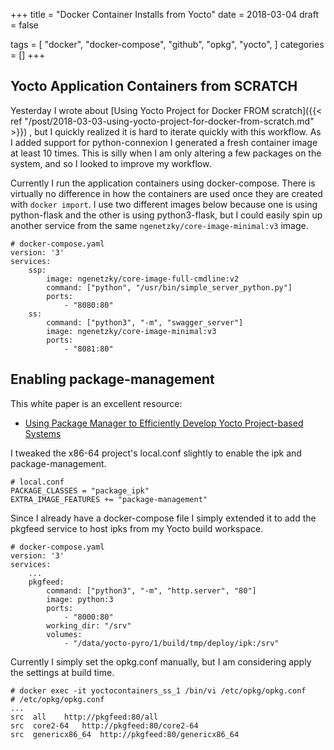 +++
title = "Docker Container Installs from Yocto"
date = 2018-03-04
draft = false

tags = [
    "docker",
    "docker-compose",
    "github",
    "opkg",
    "yocto",
]
categories = []
+++

## Yocto Application Containers from SCRATCH

Yesterday I wrote about
[Using Yocto Project for Docker FROM scratch]({{< ref "/post/2018-03-03-using-yocto-project-for-docker-from-scratch.md" >}})
, but I quickly realized it is hard to iterate quickly with this workflow. As
I added support for python-connexion I generated a fresh container image at least
10 times. This is silly when I am only altering a few packages on the system, and
so I looked to improve my workflow.

Currently I run the application containers using docker-compose. There is
virtually no difference in how the containers are used once they are created
with `docker import`. I use two different images below because one is using
python-flask and the other is using python3-flask, but I could easily spin
up another service from the same `ngenetzky/core-image-minimal:v3` image.

```
# docker-compose.yaml
version: '3'
services:
    ssp:
        image: ngenetzky/core-image-full-cmdline:v2
        command: ["python", "/usr/bin/simple_server_python.py"]
        ports:
            - "8080:80"
    ss:
        command: ["python3", "-m", "swagger_server"]
        image: ngenetzky/core-image-minimal:v3
        ports:
            - "8081:80"
```


## Enabling package-management

This white paper is an excellent resource:

* [Using Package Manager to Efficiently Develop Yocto Project-based Systems](https://www.intel.com/content/dam/www/public/us/en/documents/white-papers/package-manager-white-paper.pdf)

I tweaked the x86-64 project's local.conf slightly to enable the ipk and
package-management.

```
# local.conf
PACKAGE_CLASSES = "package_ipk"
EXTRA_IMAGE_FEATURES += "package-management"
```

Since I already have a docker-compose file I simply extended it to add the
pkgfeed service to host ipks from my Yocto build workspace.

```
# docker-compose.yaml
version: '3'
services:
    ...
    pkgfeed:
        command: ["python3", "-m", "http.server", "80"]
        image: python:3
        ports:
            - "8000:80"
        working_dir: "/srv"
        volumes:
            - "/data/yocto-pyro/1/build/tmp/deploy/ipk:/srv"
```

Currently I simply set the opkg.conf manually, but I am considering apply
the settings at build time.

```
# docker exec -it yoctocontainers_ss_1 /bin/vi /etc/opkg/opkg.conf
# /etc/opkg/opkg.conf
...
src  all    http://pkgfeed:80/all
src  core2-64   http://pkgfeed:80/core2-64
src  genericx86_64  http://pkgfeed:80/genericx86_64
```

